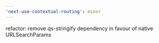 ```yaml
---
'next-use-contextual-routing': minor
---
```


refactor: remove qs-stringify dependency in favour of native URLSearchParams
